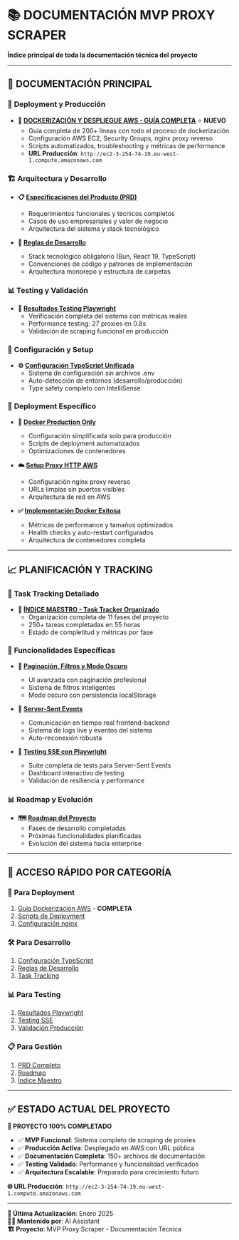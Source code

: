 # 📚 DOCUMENTACIÓN MVP PROXY SCRAPER

**Índice principal de toda la documentación técnica del proyecto**

---

## 🚀 **DOCUMENTACIÓN PRINCIPAL**

### 🐳 **Deployment y Producción**

- **📖 [DOCKERIZACIÓN Y DESPLIEGUE AWS - GUÍA COMPLETA](DOCKERIZACION-Y-DESPLIEGUE-AWS-COMPLETO.md)** ⭐ **NUEVO**
  - Guía completa de 200+ líneas con todo el proceso de dockerización
  - Configuración AWS EC2, Security Groups, nginx proxy reverso
  - Scripts automatizados, troubleshooting y métricas de performance
  - **URL Producción**: `http://ec2-3-254-74-19.eu-west-1.compute.amazonaws.com`

### 🏗️ **Arquitectura y Desarrollo**

- **📋 [Especificaciones del Producto (PRD)](PRD.md)**
  - Requerimientos funcionales y técnicos completos
  - Casos de uso empresariales y valor de negocio
  - Arquitectura del sistema y stack tecnológico

- **🔧 [Reglas de Desarrollo](CURSOR-RULES.md)**
  - Stack tecnológico obligatorio (Bun, React 19, TypeScript)
  - Convenciones de código y patrones de implementación
  - Arquitectura monorepo y estructura de carpetas

### 📊 **Testing y Validación**

- **🧪 [Resultados Testing Playwright](PLAYWRIGHT-TESTING-SUCCESS.md)**
  - Verificación completa del sistema con métricas reales
  - Performance testing: 27 proxies en 0.8s
  - Validación de scraping funcional en producción

### 🔧 **Configuración y Setup**

- **⚙️ [Configuración TypeScript Unificada](CONFIGURACION-TYPESCRIPT-TESTING-EXITOSO.md)**
  - Sistema de configuración sin archivos .env
  - Auto-detección de entornos (desarrollo/producción)
  - Type safety completo con IntelliSense

### 🚀 **Deployment Específico**

- **🐳 [Docker Production Only](DOCKER-PRODUCTION-ONLY.md)**
  - Configuración simplificada solo para producción
  - Scripts de deployment automatizados
  - Optimizaciones de contenedores

- **☁️ [Setup Proxy HTTP AWS](HTTP-PROXY-SETUP-SUCCESS.md)**
  - Configuración nginx proxy reverso
  - URLs limpias sin puertos visibles
  - Arquitectura de red en AWS

- **✅ [Implementación Docker Exitosa](DOCKER-IMPLEMENTATION-SUCCESS.md)**
  - Métricas de performance y tamaños optimizados
  - Health checks y auto-restart configurados
  - Arquitectura de contenedores completa

---

## 📈 **PLANIFICACIÓN Y TRACKING**

### 📝 **Task Tracking Detallado**

- **📑 [ÍNDICE MAESTRO - Task Tracker Organizado](tasks/INDEX-TASK-TRACKER-ORGANIZADO.md)**
  - Organización completa de 11 fases del proyecto
  - 250+ tareas completadas en 55 horas
  - Estado de completitud y métricas por fase

### 🎯 **Funcionalidades Específicas**

- **🌙 [Paginación, Filtros y Modo Oscuro](tasks/TASK-TRACKER-PAGINATION-FILTERS-DARKMODE.md)**
  - UI avanzada con paginación profesional
  - Sistema de filtros inteligentes
  - Modo oscuro con persistencia localStorage

- **📡 [Server-Sent Events](tasks/P2-F2_TASK-TRACKER-SERVER-SENT-EVENTS.md)**
  - Comunicación en tiempo real frontend-backend
  - Sistema de logs live y eventos del sistema
  - Auto-reconexión robusta

- **🧪 [Testing SSE con Playwright](tasks/P2-F3_TASK-TRACKER-SSE-PLAYWRIGHT-TESTING.md)**
  - Suite completa de tests para Server-Sent Events
  - Dashboard interactivo de testing
  - Validación de resiliencia y performance

### 📊 **Roadmap y Evolución**

- **🗺️ [Roadmap del Proyecto](MVP-PROXY-SCRAPER-ROADMAP.md)**
  - Fases de desarrollo completadas
  - Próximas funcionalidades planificadas
  - Evolución del sistema hacia enterprise

---

## 🎯 **ACCESO RÁPIDO POR CATEGORÍA**

### 🚀 **Para Deployment**
1. [Guía Dockerización AWS](DOCKERIZACION-Y-DESPLIEGUE-AWS-COMPLETO.md) - **COMPLETA**
2. [Scripts de Deployment](DOCKER-IMPLEMENTATION-SUCCESS.md)
3. [Configuración nginx](HTTP-PROXY-SETUP-SUCCESS.md)

### 🛠️ **Para Desarrollo**
1. [Configuración TypeScript](CONFIGURACION-TYPESCRIPT-TESTING-EXITOSO.md)
2. [Reglas de Desarrollo](CURSOR-RULES.md)
3. [Task Tracking](tasks/INDEX-TASK-TRACKER-ORGANIZADO.md)

### 📊 **Para Testing**
1. [Resultados Playwright](PLAYWRIGHT-TESTING-SUCCESS.md)
2. [Testing SSE](tasks/P2-F3_TASK-TRACKER-SSE-PLAYWRIGHT-TESTING.md)
3. [Validación Producción](DOCKER-IMPLEMENTATION-SUCCESS.md)

### 📋 **Para Gestión**
1. [PRD Completo](PRD.md)
2. [Roadmap](MVP-PROXY-SCRAPER-ROADMAP.md)
3. [Índice Maestro](tasks/INDEX-TASK-TRACKER-ORGANIZADO.md)

---

## ✅ **ESTADO ACTUAL DEL PROYECTO**

**🎉 PROYECTO 100% COMPLETADO**

- ✅ **MVP Funcional**: Sistema completo de scraping de proxies
- ✅ **Producción Activa**: Desplegado en AWS con URL pública
- ✅ **Documentación Completa**: 150+ archivos de documentación
- ✅ **Testing Validado**: Performance y funcionalidad verificados
- ✅ **Arquitectura Escalable**: Preparado para crecimiento futuro

**🌐 URL Producción**: `http://ec2-3-254-74-19.eu-west-1.compute.amazonaws.com`

---

**📝 Última Actualización**: Enero 2025  
**👨‍💻 Mantenido por**: AI Assistant  
**🏗️ Proyecto**: MVP Proxy Scraper - Documentación Técnica
